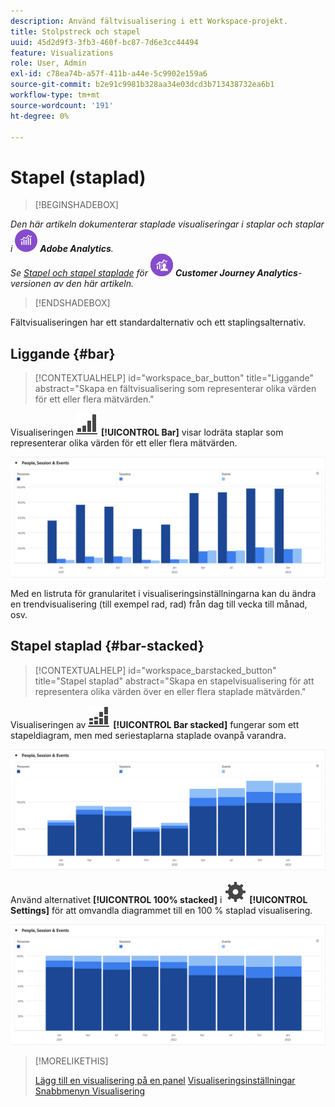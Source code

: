 ```yaml
---
description: Använd fältvisualisering i ett Workspace-projekt.
title: Stolpstreck och stapel
uuid: 45d2d9f3-3fb3-460f-bc87-7d6e3cc44494
feature: Visualizations
role: User, Admin
exl-id: c78ea74b-a57f-411b-a44e-5c9902e159a6
source-git-commit: b2e91c9981b328aa34e03dcd3b713438732ea6b1
workflow-type: tm+mt
source-wordcount: '191'
ht-degree: 0%

---
```


# Stapel (staplad)

>[!BEGINSHADEBOX]

_Den här artikeln dokumenterar staplade visualiseringar i staplar och staplar i_ ![AdobeAnalytics](/help/assets/icons/AdobeAnalytics.svg) _&#x200B;**Adobe Analytics**._<br/>_Se [Stapel och stapel staplade](https://experienceleague.adobe.com/en/docs/analytics-platform/using/cja-workspace/visualizations/bar) för_ ![CustomerJourneyAnalytics](/help/assets/icons/CustomerJourneyAnalytics.svg) _&#x200B;**Customer Journey Analytics**-versionen av den här artikeln._

>[!ENDSHADEBOX]

Fältvisualiseringen har ett standardalternativ och ett staplingsalternativ.

## Liggande {#bar}

<!-- markdownlint-disable MD034 -->

>[!CONTEXTUALHELP]
>id="workspace_bar_button"
>title="Liggande"
>abstract="Skapa en fältvisualisering som representerar olika värden för ett eller flera mätvärden."

<!-- markdownlint-enable MD034 -->


Visualiseringen ![GraphBarVertical](/help/assets/icons/GraphBarVertical.svg) **[!UICONTROL Bar]** visar lodräta staplar som representerar olika värden för ett eller flera mätvärden.

![Visualisering av virtuella fält med flera mätvärden, inklusive sidvyer, besök, poster och avslutningar.](assets/bar.png)

Med en listruta för granularitet i visualiseringsinställningarna kan du ändra en trendvisualisering (till exempel rad, rad) från dag till vecka till månad, osv.

## Stapel staplad {#bar-stacked}

<!-- markdownlint-disable MD034 -->

>[!CONTEXTUALHELP]
>id="workspace_barstacked_button"
>title="Stapel staplad"
>abstract="Skapa en stapelvisualisering för att representera olika värden över en eller flera staplade mätvärden."

<!-- markdownlint-enable MD034 -->


Visualiseringen av ![GraphBarVerticalStacking](/help/assets/icons/GraphBarVerticalStacked.svg) **[!UICONTROL Bar stacked]** fungerar som ett stapeldiagram, men med seriestaplarna staplade ovanpå varandra.

![Staplat stolpdiagram med flera mätvärden.](assets/bar-stacked.png)

Använd alternativet **[!UICONTROL 100% stacked]** i ![Inställning](/help/assets/icons/Setting.svg) **[!UICONTROL Settings]** för att omvandla diagrammet till en 100 % staplad visualisering.

![Ett staplat liggande stapeldiagram till 100 %.](assets/bar-stacked100.png)

>[!MORELIKETHIS]
>
>[Lägg till en visualisering på en panel](/help/analyze/analysis-workspace/visualizations/freeform-analysis-visualizations.md#add-visualizations-to-a-panel)
>[Visualiseringsinställningar](/help/analyze/analysis-workspace/visualizations/freeform-analysis-visualizations.md#settings)
>[Snabbmenyn Visualisering ](/help/analyze/analysis-workspace/visualizations/freeform-analysis-visualizations.md#context-menu)
>